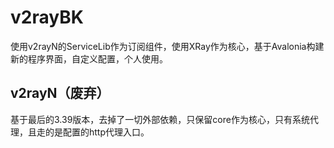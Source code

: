 # v2rayBK

使用v2rayN的ServiceLib作为订阅组件，使用XRay作为核心，基于Avalonia构建新的程序界面，自定义配置，个人使用。

## v2rayN（废弃）

基于最后的3.39版本，去掉了一切外部依赖，只保留core作为核心，只有系统代理，且走的是配置的http代理入口。

